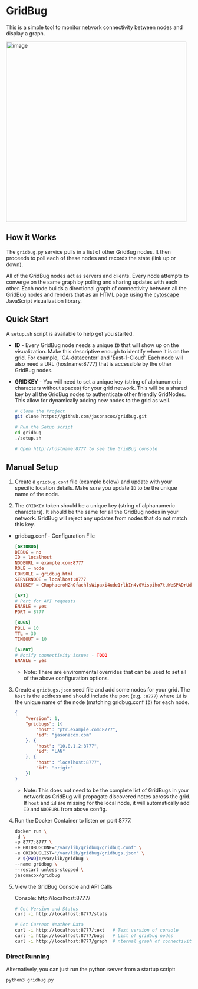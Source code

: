 # GridBug
This is a simple tool to monitor network connectivity between nodes and display a graph.

<img width="489" alt="image" src="https://user-images.githubusercontent.com/836718/193515045-d705c6d2-6918-449d-bb98-4e1ee0e98a0d.png">

## How it Works
The `gridbug.py` service pulls in a list of other GridBug nodes. It then proceeds to poll each of these nodes and records the state (link up or down).  

All of the GridBug nodes act as servers and clients.  Every node attempts to converge on the same graph by polling and sharing updates with each other. Each node builds a directional graph of connectivity between all the GridBug nodes and renders that as an HTML page using the [cytoscape](https://cytoscape.org/) JavaScript visualization library.


## Quick Start

A `setup.sh` script is available to help get you started.

* **ID** - Every GridBug node needs a unique `ID` that will show up on the visualization. Make this descriptive enough to identify where it is on the grid.  For example, 'CA-datacenter' and 'East-1-Cloud'.  Each node will also need a URL (hostname:8777) that is accessible by the other GridBug nodes.
* **GRIDKEY** - You will need to set a unique key (string of alphanumeric characters without spaces) for your grid network. This will be a shared key by all the GridBug nodes to authenticate other friendly GridNodes. This allow for dynamically adding new nodes to the grid as well.

    ```bash
    # Clone the Project
    git clone https://github.com/jasonacox/gridbug.git

    # Run the Setup script
    cd gridbug
    ./setup.sh

    # Open http://hostname:8777 to see the GridBug console
    ```

## Manual Setup

1. Create a `gridbug.conf` file (example below) and update with your specific location details. Make sure you update `ID` to be the unique name of the node.  

2. The `GRIDKEY` token should be a unique key (string of alphanumeric characters). It should be the same for all the GridBug nodes in your network.  GridBug will reject any updates from nodes that do not match this key.

* gridbug.conf - Configuration File
    ```conf
    [GRIDBUG]
    DEBUG = no
    ID = localhost
    NODEURL = example.com:8777
    ROLE = node
    CONSOLE = gridbug.html
    SERVERNODE = localhost:8777
    GRIDKEY = CRuphacroN2hOfachlsWipaxi4ude1rlbIn4v0Vispiho7tuWeSPADrUdR2pE0rl

    [API]
    # Port for API requests
    ENABLE = yes
    PORT = 8777

    [BUGS]
    POLL = 10
    TTL = 30
    TIMEOUT = 10

    [ALERT]
    # Notify connectivity issues - TODO
    ENABLE = yes
    ```
    
    * Note: There are environmental overrides that can be used to set all of the above configuration options.

3. Create a `gridbugs.json` seed file and add some nodes for your grid. The `host` is the address and should include the port (e.g. `:8777`) where `id` is the unique name of the node (matching gridbug.conf `ID`) for each node.

    ```json
    {
        "version": 1,
        "gridbugs": [{
            "host": "ptr.example.com:8777",
            "id": "jasonacox.com"
        }, {
            "host": "10.0.1.2:8777",
            "id": "LAN"
        }, {
            "host": "localhost:8777",
            "id": "origin"
        }]
    }
    ```

    * Note: This does not need to be the complete list of GridBugs in your network as GridBug will propagate discovered notes across the grid. If `host` and `id` are missing for the local node, it will automatically add `ID` and `NODEURL` from above config.

4. Run the Docker Container to listen on port 8777.

    ```bash
    docker run \
    -d \
    -p 8777:8777 \
    -e GRIDBUGCONF='/var/lib/gridbug/gridbug.conf' \
    -e GRIDBUGLIST='/var/lib/gridbug/gridbugs.json' \
    -v ${PWD}:/var/lib/gridbug \
    --name gridbug \
    --restart unless-stopped \
    jasonacox/gridbug
    ```

5. View the GridBug Console and API Calls

    Console: http://localhost:8777/

    ```bash
    # Get Version and Status
    curl -i http://localhost:8777/stats

    # Get Current Weather Data
    curl -i http://localhost:8777/text   # Text version of console
    curl -i http://localhost:8777/bugs   # List of gridbug nodes
    curl -i http://localhost:8777/graph  # nternal graph of connectivity (JSON)
    ```

### Direct Running

Alternatively, you can just run the python server from a startup script:

```bash
python3 gridbug.py
```

